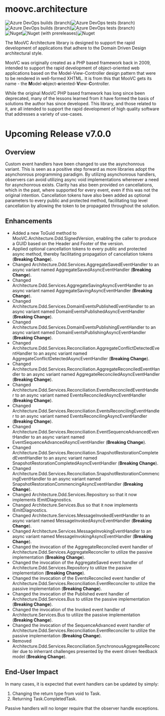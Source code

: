 # moovc.architecture

<img alt="Azure DevOps builds (branch)" src="https://img.shields.io/azure-devops/build/vmartinspaul/MooVC/3/master?label=master&style=plastic" /><img alt="Azure DevOps tests (branch)" src="https://img.shields.io/azure-devops/tests/vmartinspaul/MooVC/3/master?label=Tests%20%28master%29&style=plastic" /><BR /><img alt="Azure DevOps builds (branch)" src="https://img.shields.io/azure-devops/build/vmartinspaul/MooVC/3/develop?label=develop&style=plastic" /><img alt="Azure DevOps tests (branch)" src="https://img.shields.io/azure-devops/tests/vmartinspaul/MooVC/3/develop?label=Tests%20%28develop%29&style=plastic" /><BR /><img alt="Nuget" src="https://img.shields.io/nuget/v/moovc.architecture?style=plastic" /><img alt="Nuget (with prereleases)" src="https://img.shields.io/nuget/vpre/moovc.architecture?style=plastic" /><img alt="Nuget" src="https://img.shields.io/nuget/dt/moovc.architecture?style=plastic" />

The MooVC Architecture library is designed to support the rapid development of applications that adhere to the Domain Driven Design architectural style.

MooVC was originally created as a PHP based framework back in 2009, intended to support the rapid development of object-oriented web applications based on the Model-View-Controller design pattern that were to be rendered in well-formed XHTML.  It is from this that MooVC gets its name - the <b>M</b>odel-<b>o</b>bject-<b>o</b>riented-<b>V</b>iew-<b>C</b>ontroller.

While the original MooVC PHP based framework has long since been deprecated, many of the lessons learned from it have formed the basis of solutions the author has since developed.  This library, and those related to it, are all intended to support the rapid development of high quality software that addresses a variety of use-cases.

# Upcoming Release v7.0.0

## Overview

Custom event handlers have been changed to use the asynchonrous variant.  This is seen as a positive step forward as more libraries adopt the asynchonrous programming paradigm.  By utilizng asynchonrous handlers, observers can avoid utilizing async void implementations whereever a need for asynchonrous exists.  Clarity has also been provided on cancellations, which in the past, where supported for every event, even if this was not the original intention.  Cancellation tokens have also been added as optional parameters to every public and protected method, facilitating top level cancellation by allowing the token to be propagated throughout the solution.

## Enhancements

- Added a new ToGuid method to MooVC.Architecture.Ddd.SignedVersion, enabling the caller to produce a GUID based on the Header and Footer of the version.
- Applied optional cancellation tokens to every public and protected async method, thereby facilitating propagation of cancellation tokens (**Breaking Change**).
- Changed Architecture.Ddd.Services.AggregateSavedEventHandler to an async variant named AggregateSavedAsyncEventHandler (**Breaking Change**).
- Changed Architecture.Ddd.Services.AggregateSavingAsyncEventHandler to an async variant named AggregateSavingAsyncEventHandler (**Breaking Change**).
- Changed Architecture.Ddd.Services.DomainEventsPublishedEventHandler to an async variant named DomainEventsPublishedAsyncEventHandler (**Breaking Change**).
- Changed Architecture.Ddd.Services.DomainEventsPublishingEventHandler to an async variant named DomainEventsPublishingAsyncEventHandler (**Breaking Change**).
- Changed Architecture.Ddd.Services.Reconciliation.AggregateConflictDetectedEventHandler to an async variant named AggregateConflictDetectedAsyncEventHandler (**Breaking Change**).
- Changed Architecture.Ddd.Services.Reconciliation.AggregateReconciledEventHandler to an async variant named AggregateReconciledAsyncEventHandler (**Breaking Change**).
- Changed Architecture.Ddd.Services.Reconciliation.EventsReconciledEventHandler to an async variant named EventsReconciledAsyncEventHandler (**Breaking Change**).
- Changed Architecture.Ddd.Services.Reconciliation.EventsReconcilingEventHandler to an async variant named EventsReconcilingAsyncEventHandler (**Breaking Change**).
- Changed Architecture.Ddd.Services.Reconciliation.EventSequenceAdvancedEventHandler to an async variant named EventSequenceAdvancedAsyncEventHandler (**Breaking Change**).
- Changed Architecture.Ddd.Services.Reconciliation.SnapshotRestorationCompletedEventHandler to an async variant named SnapshotRestorationCompletedAsyncEventHandler (**Breaking Change**).
- Changed Architecture.Ddd.Services.Reconciliation.SnapshotRestorationCommencingEventHandler to an async variant named SnapshotRestorationCommencingAsyncEventHandler (**Breaking Change**).
- Changed Architecture.Ddd.Services.Repository so that it now implements IEmitDiagnostics.
- Changed Architecture.Services.Bus so that it now implements IEmitDiagnostics.
- Changed Architecture.Services.MessageInvokedEventHandler to an async variant named MessageInvokedAsyncEventHandler (**Breaking Change**).
- Changed Architecture.Services.MessageInvokingEventHandler to an async variant named MessageInvokingAsyncEventHandler (**Breaking Change**).
- Changed the invocation of the AggregateReconciled event handler of Architecture.Ddd.Services.AggregateReconciler to utilize the passive implementation (**Breaking Change**).
- Changed the invocation of the AggregateSaved event handler of Architecture.Ddd.Services.Repository to utilize the passive implementation (**Breaking Change**).
- Changed the invocation of the EventsReconciled event handler of Architecture.Ddd.Services.Reconciliation.EventReconciler to utilize the passive implementation (**Breaking Change**).
- Changed the invocation of the Published event handler of Architecture.Ddd.Services.Bus to utilize the passive implementation (**Breaking Change**).
- Changed the invocation of the Invoked event handler of Architecture.Services.Bus to utilize the passive implementation (**Breaking Change**).
- Changed the invocation of the SequenceAdvanced event handler of Architecture.Ddd.Services.Reconciliation.EventReconciler to utilize the passive implementation (**Breaking Change**).
- Removed Architecture.Ddd.Services.Reconciliation.SynchronousAggregateReconciler due to inherrant challenges presented by the event driven feedback model (**Breaking Change**).

## End-User Impact

In many cases, it is expected that event handlers can be updated by simply:

1. Changing the return type from void to Task.
2. Returning Task.CompletedTask.

Passive handlers will no longer require that the observer handle exceptions.